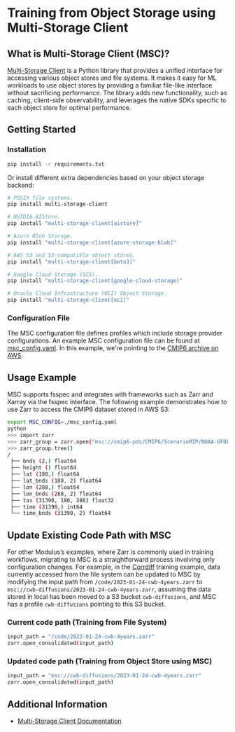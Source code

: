 # Training from Object Storage using Multi-Storage Client

## What is Multi-Storage Client (MSC)?

[Multi-Storage Client](https://github.com/NVIDIA/multi-storage-client) is a Python
library that provides a unified interface for accessing various object stores and
file systems. It makes it easy for ML workloads to use object stores by providing
a familiar file-like interface without sacrificing performance. The library adds
new functionality, such as caching, client-side observability, and leverages the native
SDKs specific to each object store for optimal performance.

## Getting Started

### Installation

```bash
pip install -r requirements.txt
```

Or install different extra dependencies based on your object storage backend:

```bash
# POSIX file systems.
pip install multi-storage-client

# NVIDIA AIStore.
pip install "multi-storage-client[aistore]"

# Azure Blob Storage.
pip install "multi-storage-client[azure-storage-blob]"

# AWS S3 and S3-compatible object stores.
pip install "multi-storage-client[boto3]"

# Google Cloud Storage (GCS).
pip install "multi-storage-client[google-cloud-storage]"

# Oracle Cloud Infrastructure (OCI) Object Storage.
pip install "multi-storage-client[oci]"
```

### Configuration File

The MSC configuration file defines profiles which include storage provider configurations.
An example MSC configuration file can be found at [msc_config.yaml](./msc_config.yaml).
In this example, we're pointing to the [CMIP6 archive on AWS](https://registry.opendata.aws/cmip6/).

## Usage Example

MSC supports fsspec and integrates with frameworks such as Zarr and Xarray via
the fsspec interface. The following example demonstrates how to use Zarr to
access the CMIP6 dataset stored in AWS S3:

```bash
export MSC_CONFIG=./msc_config.yaml
python
>>> import zarr
>>> zarr_group = zarr.open("msc://cmip6-pds/CMIP6/ScenarioMIP/NOAA-GFDL/GFDL-ESM4/ssp119/r1i1p1f1/day/tas/gr1/v20180701")
>>> zarr_group.tree()
/
 ├── bnds (2,) float64
 ├── height () float64
 ├── lat (180,) float64
 ├── lat_bnds (180, 2) float64
 ├── lon (288,) float64
 ├── lon_bnds (288, 2) float64
 ├── tas (31390, 180, 288) float32
 ├── time (31390,) int64
 └── time_bnds (31390, 2) float64
```

## Update Existing Code Path with MSC

For other Modulus’s examples, where Zarr is commonly used in training workflows,
migrating to MSC is a straightforward process involving only configuration changes.
For example, in the [Corrdiff](../generative/corrdiff/) training example, data
currently accessed from the file system can be updated to MSC by modifying the
input path from `/code/2023-01-24-cwb-4years.zarr` to `msc://cwb-diffusions/2023-01-24-cwb-4years.zarr`,
assuming the data stored in local has been moved to a S3 bucket `cwb-diffusions`,
and MSC has a profile `cwb-diffusions` pointing to this S3 bucket.

### Current code path (Training from File System)

```bash
input_path = "/code/2023-01-24-cwb-4years.zarr"
zarr.open_consolidated(input_path)
```

### Updated code path (Training from Object Store using MSC)

```bash
input_path = "msc://cwb-diffusions/2023-01-24-cwb-4years.zarr"
zarr.open_consolidated(input_path)
```

## Additional Information

- [Multi-Storage Client Documentation](https://nvidia.github.io/multi-storage-client/)
